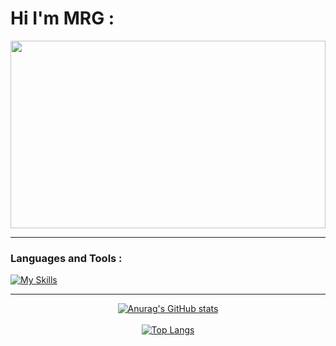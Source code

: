 # Hi I'm MRG :
<div align="center">
  <img src="https://media.giphy.com/media/gU25raLP4pUu4/giphy.gif" height="300" width="100%">
</div>

---

### Languages and Tools :

[![My Skills](https://skillicons.dev/icons?i=angular,atom,babel,bash,bootstrap,cs,cloudflare,codepen,css,deno,devto,discord,bots,docker,dotnet,electron,express,fastapi,figma,firebase,flask,git,github,githubactions,gitlab,grafana,heroku,html,idea,instagram,js,jest,jquery,kafka,laravel,linkedin,linux,materialui,mongodb,mysql,nestjs,nginx,nodejs,ps,php,postgres,postman,powershell,prisma,prometheus,pug,py,rabbitmq,raspberrypi,react,redis,redux,regex,sqlite,stackoverflow,selenium,sequelize,svg,symfony,tailwind,threejs,twitter,ts,vercel,visualstudio,vite,vscode,vue,webpack,wordpress&theme=dark)](https://skillicons.dev)

---

<div align="center">
    <a href="#">
  <img src="https://github-readme-stats.vercel.app/api?username=Mr-RmZa&hide=contribs,issues&show_icons=true&theme=radical" alt="Anurag's GitHub stats">
</div>

<br>
    
<div align="center">
  <a href="#">
    <img src="https://github-readme-stats.vercel.app/api/top-langs/?username=Mr-RmZa&layout=donut&theme=radical" alt="Top Langs">
  </a>
</div>


















